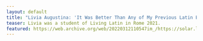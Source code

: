 ```yaml
---
layout: default
title: "Livia Augustina: 'It Was Better Than Any of My Previous Latin Experiences!'"
teaser: Livia was a student of Living Latin in Rome 2021. 
featured: https://web.archive.org/web/20220312110547im_/https://solar.lowtechmagazine.com/dithers/warmwaterzak.png
---
```


